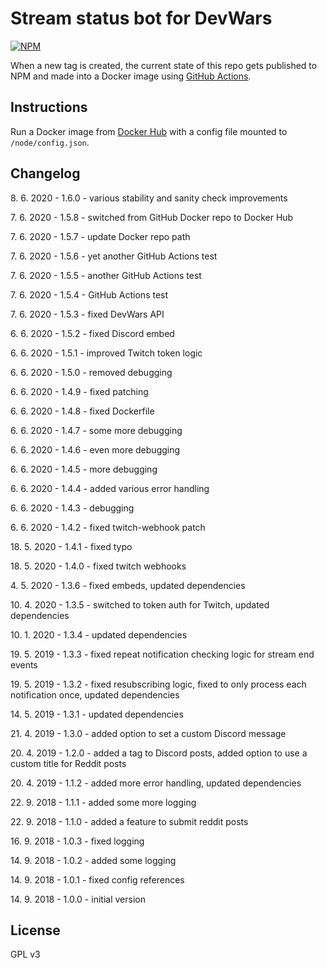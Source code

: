 Stream status bot for DevWars
===========

[![NPM](https://nodei.co/npm/devwars-stream-status-bot.png?compact=true)](https://www.npmjs.com/package/devwars-stream-status-bot)

When a new tag is created, the current state of this repo gets published to NPM and made into a Docker image using [GitHub Actions](https://github.com/DevWars/stream-status-bot/tree/master/.github/workflows).

## Instructions
Run a Docker image from [Docker Hub](https://hub.docker.com/r/devwars/stream-status-bot/tags) with a config file mounted to `/node/config.json`.

## Changelog

8\. 6. 2020 - 1.6.0 - various stability and sanity check improvements

7\. 6. 2020 - 1.5.8 - switched from GitHub Docker repo to Docker Hub

7\. 6. 2020 - 1.5.7 - update Docker repo path

7\. 6. 2020 - 1.5.6 - yet another GitHub Actions test

7\. 6. 2020 - 1.5.5 - another GitHub Actions test

7\. 6. 2020 - 1.5.4 - GitHub Actions test

7\. 6. 2020 - 1.5.3 - fixed DevWars API

6\. 6. 2020 - 1.5.2 - fixed Discord embed

6\. 6. 2020 - 1.5.1 - improved Twitch token logic

6\. 6. 2020 - 1.5.0 - removed debugging

6\. 6. 2020 - 1.4.9 - fixed patching

6\. 6. 2020 - 1.4.8 - fixed Dockerfile

6\. 6. 2020 - 1.4.7 - some more debugging

6\. 6. 2020 - 1.4.6 - even more debugging

6\. 6. 2020 - 1.4.5 - more debugging

6\. 6. 2020 - 1.4.4 - added various error handling

6\. 6. 2020 - 1.4.3 - debugging

6\. 6. 2020 - 1.4.2 - fixed twitch-webhook patch

18\. 5. 2020 - 1.4.1 - fixed typo

18\. 5. 2020 - 1.4.0 - fixed twitch webhooks

4\. 5. 2020 - 1.3.6 - fixed embeds, updated dependencies

10\. 4. 2020 - 1.3.5 - switched to token auth for Twitch, updated dependencies

10\. 1. 2020 - 1.3.4 - updated dependencies

19\. 5. 2019 - 1.3.3 - fixed repeat notification checking logic for stream end events

19\. 5. 2019 - 1.3.2 - fixed resubscribing logic, fixed to only process each notification once, updated dependencies

14\. 5. 2019 - 1.3.1 - updated dependencies

21\. 4. 2019 - 1.3.0 - added option to set a custom Discord message

20\. 4. 2019 - 1.2.0 - added a tag to Discord posts, added option to use a custom title for Reddit posts

20\. 4. 2019 - 1.1.2 - added more error handling, updated dependencies

22\. 9. 2018 - 1.1.1 - added some more logging

22\. 9. 2018 - 1.1.0 - added a feature to submit reddit posts

16\. 9. 2018 - 1.0.3 - fixed logging

14\. 9. 2018 - 1.0.2 - added some logging

14\. 9. 2018 - 1.0.1 - fixed config references

14\. 9. 2018 - 1.0.0 - initial version

## License

GPL v3
